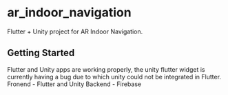 # ar_indoor_navigation

Flutter + Unity project for AR Indoor Navigation.

## Getting Started

Flutter and Unity apps are working properly, the unity flutter widget is currently having a bug due to which unity could not be integrated in Flutter.
Fronend - Flutter and Unity
Backend - Firebase


